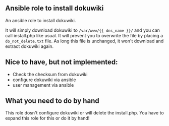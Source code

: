  Ansible role to install dokuwiki
---------------------------------
An ansible role to install dokuwiki.

It will simply download dokuwiki to ``/var/www/{{ dns_name }}/`` and you can call install.php like usual.
It will prevent you to overwrite the file by placing a ``do_not_delete.txt`` file. As long this file is unchanged, it won't download and extract dokuwiki again.


 Nice to have, but not implemented:
--------------------------------
 - Check the checksum from dokuwiki
 - configure dokuwiki via ansible
 - user management via ansible


 What you need to do by hand
-----------------------------
This role dosn't configure dokuwiki or will delete the install.php.
You have to expand this role for this or do it by hand!

